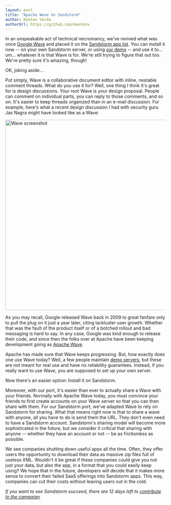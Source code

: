 ```yaml
---
layout: post
title: "Apache Wave on Sandstorm"
author: Kenton Varda
authorUrl: https://github.com/kentonv
---
```


In an unspeakable act of technical necromancy, we've revived what was once [Google Wave](http://wave.google.com) and placed it on the [Sandstorm app list](https://sandstorm.io/apps/). You can install it now -- on your own Sandstorm server, or using [our demo](https://demo.sandstorm.io) -- and use it to... um... whatever it is that Wave is for. We're still trying to figure that out too. We're pretty sure it's amazing, though!

OK, joking aside&#8230;

Put simply, Wave is a collaborative document editor with inline, nestable comment threads. What do you use it for? Well, one thing I think it's great for is design discussions. Your root Wave is your design proposal. People can comment on individual parts, you can reply to those comments, and so on. It's easier to keep threads organized than in an e-mail discussion. For example, here's what a recent design discussion I had with security guru Jas Nagra might have looked like as a Wave:

<img src="https://sandstorm.io/apps/wave-big.png" alt="Wave screenshot" style="width: 800px; height: 597px;">

As you may recall, Google released Wave back in 2009 to great fanfare only to pull the plug on it just a year later, citing lackluster user growth. Whether that was the fault of the product itself or of a botched rollout and bad messaging is hard to say. In any case, Google was kind enough to release their code, and since then the folks over at Apache have been keeping development going as [Apache Wave](http://incubator.apache.org/wave/).

Apache has made sure that Wave keeps progressing. But, how exactly does one use Wave today? Well, a few people maintain [demo servers](http://incubator.apache.org/wave/demo-servers.html), but these are not meant for real use and have no reliability guarantees. Instead, if you really want to use Wave, you are supposed to set up your own server.

Now there's an easier option: Install it on Sandstorm.

Moreover, with our port, it's easier than ever to actually share a Wave with your friends. Normally with Apache Wave today, you must convince your friends to first create accounts on your Wave server so that you can then share with them. For our Sandstorm port, we've adapted Wave to rely on Sandstorm for sharing. What that means right now is that to share a wave with anyone, all you have to do is send them the URL. They don't even need to have a Sandstorm account. Sandstorm's sharing model will become more sophisticated in the future, but we consider it critical that sharing with anyone -- whether they have an account or not -- be as frictionless as possible.

We see companies shutting down useful apps all the time. Often, they offer users the opportunity to download their data as massive zip files full of useless XML. Wouldn't it be great if these companies could give you not just your data, but also the app, in a format that you could easily keep using? We hope that in the future, developers will decide that it makes more sense to convert their failed SaaS offerings into Sandstorm apps. This way, companies can cut their costs without leaving users out in the cold.

_If you want to see Sandstorm succeed, there are 12 days left to [contribute to the campaign](http://igg.me/at/sandstorm)._